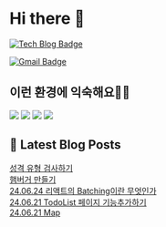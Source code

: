 # Hi there 👋

[![Tech Blog Badge](http://img.shields.io/badge/tistory-black?style=flat-square&logo=Tistory&link=https://codingpracticenote.tistory.com/)](https://codingpracticenote.tistory.com/)
	
[![Gmail Badge](https://img.shields.io/badge/Gmail-d14836?style=flat-square&logo=Gmail&logoColor=white&link=mailto:tkdrnr1215@gmail.com)](mailto:tkdrnr1215@gmail.com)

## 이런 환경에 익숙해요✍🏼

<img src="https://img.shields.io/badge/CSS3-1572B6?style=flat-square&logo=CSS3&logoColor=white"/> </t>
<img src="https://img.shields.io/badge/HTML5-E34F26?style=flat-square&logo=HTML5&logoColor=white"/> 
<img src="https://img.shields.io/badge/JavaScript-F7DF1E?style=flat-square&logo=JavaScript&logoColor=white"/>
<img src="https://img.shields.io/badge/TypeScript-3178C6?style=flat-square&logo=TypeScript&logoColor=white"/>

## 📕 Latest Blog Posts

<a href=https://codingpracticenote.tistory.com/243>성격 유형 검사하기</a></br><a href=https://codingpracticenote.tistory.com/242>햄버거 만들기</a></br><a href=https://codingpracticenote.tistory.com/241>24.06.24 리액트의 Batching이란 무엇인가</a></br><a href=https://codingpracticenote.tistory.com/240>24.06.21 TodoList 페이지 기능추가하기</a></br><a href=https://codingpracticenote.tistory.com/239>24.06.21 Map</a></br>